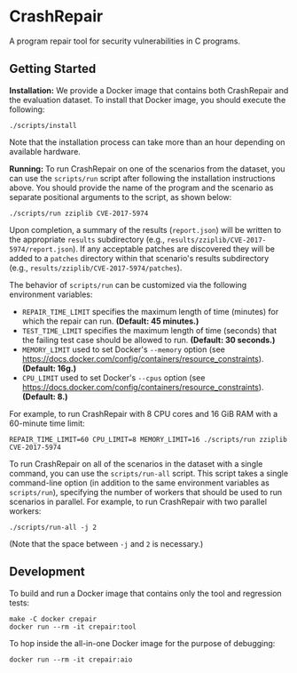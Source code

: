 # CrashRepair

A program repair tool for security vulnerabilities in C programs.

## Getting Started

**Installation:** We provide a Docker image that contains both CrashRepair and the evaluation dataset.
To install that Docker image, you should execute the following:

    ./scripts/install

Note that the installation process can take more than an hour depending on available hardware.

**Running:** To run CrashRepair on one of the scenarios from the dataset, you can use the `scripts/run` script after following the installation instructions above.
You should provide the name of the program and the scenario as separate positional arguments to the script, as shown below:

    ./scripts/run zziplib CVE-2017-5974

Upon completion, a summary of the results (`report.json`) will be written to the appropriate `results` subdirectory (e.g., `results/zziplib/CVE-2017-5974/report.json`).
If any acceptable patches are discovered they will be added to a `patches` directory within that scenario's results subdirectory (e.g., `results/zziplib/CVE-2017-5974/patches`).

The behavior of `scripts/run` can be customized via the following environment variables:

* `REPAIR_TIME_LIMIT` specifies the maximum length of time (minutes) for which the repair can run. **(Default: 45 minutes.)**
* `TEST_TIME_LIMIT` specifies the maximum length of time (seconds) that the failing test case should be allowed to run. **(Default: 30 seconds.)**
* `MEMORY_LIMIT` used to set Docker's `--memory` option (see https://docs.docker.com/config/containers/resource_constraints). **(Default: 16g.)**
* `CPU_LIMIT` used to set Docker's `--cpus` option (see https://docs.docker.com/config/containers/resource_constraints). **(Default: 8.)**

For example, to run CrashRepair with 8 CPU cores and 16 GiB RAM with a 60-minute time limit:

    REPAIR_TIME_LIMIT=60 CPU_LIMIT=8 MEMORY_LIMIT=16 ./scripts/run zziplib CVE-2017-5974

To run CrashRepair on all of the scenarios in the dataset with a single command, you can use the `scripts/run-all` script.
This script takes a single command-line option (in addition to the same environment variables as `scripts/run`), specifying the number of workers that should be used to run scenarios in parallel.
For example, to run CrashRepair with two parallel workers:

    ./scripts/run-all -j 2

(Note that the space between `-j` and `2` is necessary.)

## Development

To build and run a Docker image that contains only the tool and regression tests:

    make -C docker crepair
    docker run --rm -it crepair:tool

To hop inside the all-in-one Docker image for the purpose of debugging:

    docker run --rm -it crepair:aio
